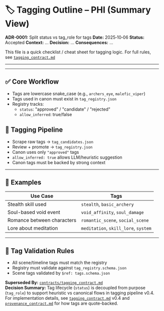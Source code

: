 # 🏷 Tagging Outline – PHI (Summary View)

**ADR-0001:** Split status vs tag_role for tags
**Date:** 2025‑10‑06
**Status:** Accepted
**Context:** …
**Decision:** …
**Consequences:** …

This file is a quick checklist / cheat sheet for tagging logic.
For full rules, see [`tagging_contract.md`](./tagging_contract.md)

---

---

## ✅ Core Workflow

- Tags are lowercase snake_case (e.g., `archers_eye`, `malefic_viper`)
- Tags used in canon must exist in `tag_registry.json`
- Registry tracks:
  - `status`: "approved" / "candidate" / "rejected"
  - `allow_inferred`: true/false

## 🔁 Tagging Pipeline

- Scrape raw tags → `tag_candidates.json`
- Review + promote → `tag_registry.json`
- Canon uses only `"approved"` tags
- `allow_inferred: true` allows LLM/heuristic suggestion
- Canon tags must be backed by strong context

---

## 📌 Examples

| Use Case                       | Tags                                   |
|--------------------------------|----------------------------------------|
| Stealth skill used             | `stealth`, `basic_archery`             |
| Soul-based void event          | `void_affinity`, `soul_damage`         |
| Romance between characters     | `romantic_scene`, `social_scene`       |
| Lore about meditation          | `meditation`, `skill_lore`, `system`   |

---

## 🧪 Tag Validation Rules

- All scene/timeline tags must match the registry
- Registry must validate against `tag_registry.schema.json`
- Scene tags validated by `$ref: tags.schema.json`

**Superseded By:** [`contracts/tagging_contract.md`](../contracts/tagging_contract.md)  
**Decision Summary:** Tag lifecycle (`status`) is decoupled from purpose (`tag_role`)
to support heuristic vs canonical flows in tagging pipeline v0.4. For implementation details, see
[`tagging_contract.md`](../contracts/tagging_contract.md) v0.4 and
[`provenance_contract.md`](../contracts/provenance_contract.md) for how tags are quote-backed.
